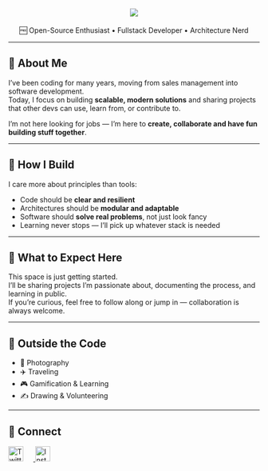 <h1 align="center">
  <img src="https://readme-typing-svg.herokuapp.com/?font=Inter&size=40&center=true&vCenter=true&color=9b59b6&duration=3000&lines=Hey,+I'm+Nikoden!;I+build+cool+stuff!;And+you+?" />
</h1>

<p align="center">
  🆓 Open-Source Enthusiast • Fullstack Developer • Architecture Nerd  
</p>

---

## 🚀 About Me
I’ve been coding for many years, moving from sales management into software development.  
Today, I focus on building **scalable, modern solutions** and sharing projects that other devs can use, learn from, or contribute to.  

I’m not here looking for jobs — I’m here to **create, collaborate and have fun building stuff together**.

---    

## 🔧 How I Build
I care more about principles than tools:  
- Code should be **clear and resilient**  
- Architectures should be **modular and adaptable**  
- Software should **solve real problems**, not just look fancy  
- Learning never stops — I’ll pick up whatever stack is needed

---   

## 🎯 What to Expect Here
This space is just getting started.  
I’ll be sharing projects I’m passionate about, documenting the process, and learning in public.  
If you’re curious, feel free to follow along or jump in — collaboration is always welcome.  

---   

## 🌱 Outside the Code
- 📸 Photography  
- ✈️ Traveling  
- 🎮 Gamification & Learning  
- ✍️ Drawing & Volunteering  

---   

## 📡 Connect
<p align="left">
  <a href="https://twitter.com/Its_Nikoden" target="_blank">
    <img src="https://cdn.jsdelivr.net/gh/simple-icons/simple-icons/icons/twitter.svg" alt="Twitter" width="30" height="30" style="margin-right:20px;" />
  </a>
  <a href="https://www.instagram.com/its_nikoden/" target="_blank">
    <img src="https://cdn.jsdelivr.net/gh/simple-icons/simple-icons/icons/instagram.svg" alt="Instagram" width="30" height="30" />
  </a>
</p>
